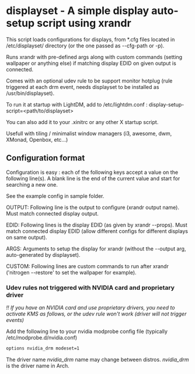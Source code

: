 # displayset - A simple display auto-setup script using xrandr

This script loads configurations for displays, from \*.cfg files located in /etc/displayset/ directory (or the one passed as --cfg-path or -p).

Runs xrandr with pre-defined args along with custom commands (setting wallpaper or anything else) if matching display EDID on given output is connected.

Comes with an optional udev rule to be support monitor hotplug (rule triggered at each drm event, needs displayset to be installed as /usr/bin/displayset). 

To run it at startup with LightDM, add to /etc/lightdm.conf :
display-setup-script=<path/to/displayset>

You can also add it to your .xinitrc or any other X startup script.

Usefull with tiling / minimalist window managers (i3, awesome, dwm, XMonad, Openbox, etc...)

## Configuration format

Configuration is easy : each of the following keys accept a value on the following line(s).
A blank line is the end of the current value and start for searching a new one.

See the example config in sample folder.

OUTPUT: Following line is the output to configure (xrandr output name).
Must match connected display output.

EDID: Following lines is the display EDID (as given by xrandr --props).
Must match connected display EDID (allow different configs for different displays on same output).

ARGS: Arguments to setup the display for xrandr (without the --output arg, auto-generated by displayset).

CUSTOM: Following lines are custom commands to run after xrandr ('nitrogen --restore' to set the wallpaper for example).

### Udev rules not triggered with NVIDIA card and proprietary driver

*!! If you have an NVIDIA card and use proprietary drivers, you need to activate KMS as follows, or the udev rule won't work (driver will not trigger events)*

Add the following line to your nvidia modprobe config file (typically /etc/modprobe.d/nvidia.conf)

``` bash
options nvidia_drm modeset=1
```
The driver name *nvidia_drm* name may change between distros. *nvidia_drm* is the driver name in Arch.

